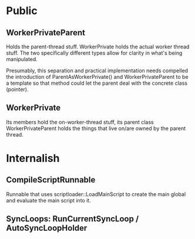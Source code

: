# Public #

## WorkerPrivateParent ##

Holds the parent-thread stuff.  WorkerPrivate holds the actual worker thread
stuff.  The two specifically different types allow for clarity in what's being
manipulated.

Presumably, this separation and practical implementation needs compelled the
introduction of ParentAsWorkerPrivate() and WorkerPrivateParent to be a template
so that method could let the parent deal with the concrete class (pointer).


## WorkerPrivate ##

Its members hold the on-worker-thread stuff, its parent class
WorkerPrivateParent holds the things that live on/are owned by the parent
thread.

# Internalish #

## CompileScriptRunnable ##
Runnable that uses scriptloader::LoadMainScript to create the main global and
evaluate the main script into it.

## SyncLoops: RunCurrentSyncLoop / AutoSyncLoopHolder ##
